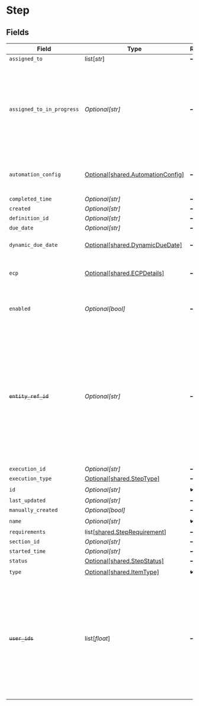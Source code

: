 # Step


## Fields

| Field                                                                                                                                                                                           | Type                                                                                                                                                                                            | Required                                                                                                                                                                                        | Description                                                                                                                                                                                     |
| ----------------------------------------------------------------------------------------------------------------------------------------------------------------------------------------------- | ----------------------------------------------------------------------------------------------------------------------------------------------------------------------------------------------- | ----------------------------------------------------------------------------------------------------------------------------------------------------------------------------------------------- | ----------------------------------------------------------------------------------------------------------------------------------------------------------------------------------------------- |
| `assigned_to`                                                                                                                                                                                   | list[*str*]                                                                                                                                                                                     | :heavy_minus_sign:                                                                                                                                                                              | N/A                                                                                                                                                                                             |
| `assigned_to_in_progress`                                                                                                                                                                       | *Optional[str]*                                                                                                                                                                                 | :heavy_minus_sign:                                                                                                                                                                              | The user which moved the step/task to the IN_PROGRESS state. The user should also be present in the assignedTo property of the step/task                                                        |
| `automation_config`                                                                                                                                                                             | [Optional[shared.AutomationConfig]](undefined/models/shared/automationconfig.md)                                                                                                                | :heavy_minus_sign:                                                                                                                                                                              | Configuration for automation execution to run                                                                                                                                                   |
| `completed_time`                                                                                                                                                                                | *Optional[str]*                                                                                                                                                                                 | :heavy_minus_sign:                                                                                                                                                                              | N/A                                                                                                                                                                                             |
| `created`                                                                                                                                                                                       | *Optional[str]*                                                                                                                                                                                 | :heavy_minus_sign:                                                                                                                                                                              | N/A                                                                                                                                                                                             |
| `definition_id`                                                                                                                                                                                 | *Optional[str]*                                                                                                                                                                                 | :heavy_minus_sign:                                                                                                                                                                              | N/A                                                                                                                                                                                             |
| `due_date`                                                                                                                                                                                      | *Optional[str]*                                                                                                                                                                                 | :heavy_minus_sign:                                                                                                                                                                              | N/A                                                                                                                                                                                             |
| `dynamic_due_date`                                                                                                                                                                              | [Optional[shared.DynamicDueDate]](undefined/models/shared/dynamicduedate.md)                                                                                                                    | :heavy_minus_sign:                                                                                                                                                                              | set a Duedate for a step then a specific                                                                                                                                                        |
| `ecp`                                                                                                                                                                                           | [Optional[shared.ECPDetails]](undefined/models/shared/ecpdetails.md)                                                                                                                            | :heavy_minus_sign:                                                                                                                                                                              | Details regarding ECP for the workflow step                                                                                                                                                     |
| `enabled`                                                                                                                                                                                       | *Optional[bool]*                                                                                                                                                                                | :heavy_minus_sign:                                                                                                                                                                              | enabled flag results from calculating the requirements                                                                                                                                          |
| ~~`entity_ref_id`~~                                                                                                                                                                             | *Optional[str]*                                                                                                                                                                                 | :heavy_minus_sign:                                                                                                                                                                              | : warning: ** DEPRECATED **: This will be removed in a future release, please migrate away from it as soon as possible.<br/><br/>This field is deprecated. It will be soon removed. Please use only id. |
| `execution_id`                                                                                                                                                                                  | *Optional[str]*                                                                                                                                                                                 | :heavy_minus_sign:                                                                                                                                                                              | N/A                                                                                                                                                                                             |
| `execution_type`                                                                                                                                                                                | [Optional[shared.StepType]](undefined/models/shared/steptype.md)                                                                                                                                | :heavy_minus_sign:                                                                                                                                                                              | N/A                                                                                                                                                                                             |
| `id`                                                                                                                                                                                            | *Optional[str]*                                                                                                                                                                                 | :heavy_check_mark:                                                                                                                                                                              | N/A                                                                                                                                                                                             |
| `last_updated`                                                                                                                                                                                  | *Optional[str]*                                                                                                                                                                                 | :heavy_minus_sign:                                                                                                                                                                              | N/A                                                                                                                                                                                             |
| `manually_created`                                                                                                                                                                              | *Optional[bool]*                                                                                                                                                                                | :heavy_minus_sign:                                                                                                                                                                              | N/A                                                                                                                                                                                             |
| `name`                                                                                                                                                                                          | *Optional[str]*                                                                                                                                                                                 | :heavy_check_mark:                                                                                                                                                                              | N/A                                                                                                                                                                                             |
| `requirements`                                                                                                                                                                                  | list[[shared.StepRequirement](undefined/models/shared/steprequirement.md)]                                                                                                                      | :heavy_minus_sign:                                                                                                                                                                              | N/A                                                                                                                                                                                             |
| `section_id`                                                                                                                                                                                    | *Optional[str]*                                                                                                                                                                                 | :heavy_minus_sign:                                                                                                                                                                              | N/A                                                                                                                                                                                             |
| `started_time`                                                                                                                                                                                  | *Optional[str]*                                                                                                                                                                                 | :heavy_minus_sign:                                                                                                                                                                              | N/A                                                                                                                                                                                             |
| `status`                                                                                                                                                                                        | [Optional[shared.StepStatus]](undefined/models/shared/stepstatus.md)                                                                                                                            | :heavy_minus_sign:                                                                                                                                                                              | N/A                                                                                                                                                                                             |
| `type`                                                                                                                                                                                          | [Optional[shared.ItemType]](undefined/models/shared/itemtype.md)                                                                                                                                | :heavy_check_mark:                                                                                                                                                                              | N/A                                                                                                                                                                                             |
| ~~`user_ids`~~                                                                                                                                                                                  | list[*float*]                                                                                                                                                                                   | :heavy_minus_sign:                                                                                                                                                                              | : warning: ** DEPRECATED **: This will be removed in a future release, please migrate away from it as soon as possible.<br/><br/>This field is deprecated. Please use assignedTo                |